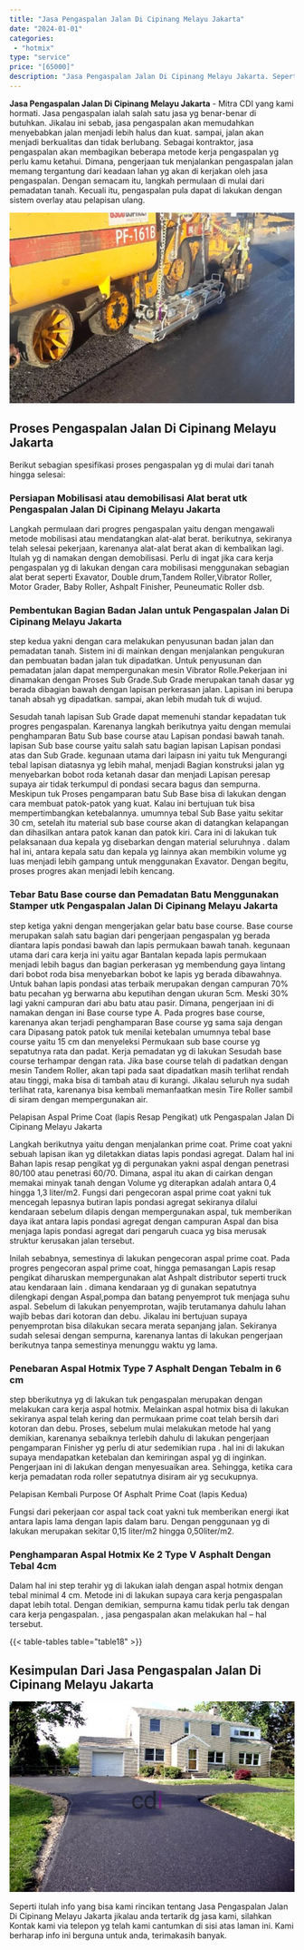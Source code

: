 ```yaml
---
title: "Jasa Pengaspalan Jalan Di Cipinang Melayu Jakarta"
date: "2024-01-01"
categories:
 - "hotmix"
type: "service"
price: "[65000]"
description: "Jasa Pengaspalan Jalan Di Cipinang Melayu Jakarta. Seperti itulah info yang bisa kami rincikan tentang Jasa Pengaspalan Jalan Di Cipinang Melayu Jakarta jika..."
---
```


**Jasa Pengaspalan Jalan Di Cipinang Melayu Jakarta** - Mitra CDI yang kami hormati. Jasa pengaspalan ialah salah satu jasa yg benar-benar di butuhkan. Jikalau ini sebab, jasa pengaspalan akan memudahkan menyebabkan jalan menjadi lebih halus dan kuat. sampai, jalan akan menjadi berkualitas dan tidak berlubang. Sebagai kontraktor, jasa pengaspalan akan membagikan beberapa metode kerja pengaspalan yg perlu kamu ketahui. Dimana, pengerjaan tuk menjalankan pengaspalan jalan memang tergantung dari keadaan lahan yg akan di kerjakan oleh jasa pengaspalan. Dengan semacam itu, langkah permulaan di mulai dari pemadatan tanah. Kecuali itu, pengaspalan pula dapat di lakukan dengan sistem overlay atau pelapisan ulang.

![Jasa Pengaspalan Jalan Di Cipinang Melayu Jakarta](/images/hotmix/jasa-hotmix-aspal-27.jpg)

## Proses Pengaspalan Jalan Di Cipinang Melayu Jakarta

Berikut sebagian spesifikasi proses pengaspalan yg di mulai dari tanah hingga selesai:

### Persiapan Mobilisasi atau demobilisasi Alat berat utk Pengaspalan Jalan Di Cipinang Melayu Jakarta

Langkah permulaan dari progres pengaspalan yaitu dengan mengawali metode mobilisasi atau mendatangkan alat-alat berat. berikutnya, sekiranya telah selesai pekerjaan, karenanya alat-alat berat akan di kembalikan lagi. Itulah yg di namakan dengan demobilisasi. Perlu di ingat jika cara kerja pengaspalan yg di lakukan dengan cara mobilisasi menggunakan sebagian alat berat seperti Exavator, Double drum,Tandem Roller,Vibrator Roller, Motor Grader, Baby Roller, Ashpalt Finisher, Peuneumatic Roller dsb.

### Pembentukan Bagian Badan Jalan untuk Pengaspalan Jalan Di Cipinang Melayu Jakarta

step kedua yakni dengan cara melakukan penyusunan badan jalan dan pemadatan tanah. Sistem ini di mainkan dengan menjalankan pengukuran dan pembuatan badan jalan tuk dipadatkan. Untuk penyusunan dan pemadatan jalan dapat mempergunakan mesin Vibrator Rolle.Pekerjaan ini dinamakan dengan Proses Sub Grade.Sub Grade merupakan tanah dasar yg berada dibagian bawah dengan lapisan perkerasan jalan. Lapisan ini berupa tanah absah yg dipadatkan. sampai, akan lebih mudah tuk di wujud.

Sesudah tanah lapisan Sub Grade dapat memenuhi standar kepadatan tuk progres pengaspalan. Karenanya langkah berikutnya yaitu dengan memulai penghamparan Batu Sub base course atau Lapisan pondasi bawah tanah. lapisan Sub base course yaitu salah satu bagian lapisan Lapisan pondasi atas dan Sub Grade. kegunaan utama dari laipasn ini yaitu tuk Mengurangi tebal lapisan diatasnya yg lebih mahal, menjadi Bagian konstruksi jalan yg menyebarkan bobot roda ketanah dasar dan menjadi Lapisan peresap supaya air tidak terkumpul di pondasi secara bagus dan sempurna. Meskipun tuk Proses pengamparan batu Sub Base bisa di lakukan dengan cara membuat patok-patok yang kuat. Kalau ini bertujuan tuk bisa mempertimbangkan ketebalannya. umumnya tebal Sub Base yaitu sekitar 30 cm, setelah itu material sub base course akan di datangkan kelapangan dan dihasilkan antara patok kanan dan patok kiri. Cara ini di lakukan tuk pelaksanaan dua kepala yg disebarkan dengan material seluruhnya . dalam hal ini, antara kepala satu dan kepala yg lainnya akan membikin volume yg luas menjadi lebih gampang untuk menggunakan Exavator. Dengan begitu, proses progres akan menjadi lebih kencang.

### Tebar Batu Base course dan Pemadatan Batu Menggunakan Stamper utk Pengaspalan Jalan Di Cipinang Melayu Jakarta

step ketiga yakni dengan mengerjakan gelar batu base course. Base course merupakan salah satu bagian dari pengerjaan pengaspalan yg berada diantara lapis pondasi bawah dan lapis permukaan bawah tanah. kegunaan utama dari cara kerja ini yaitu agar Bantalan kepada lapis permukaan menjadi lebih bagus dan bagian perkerasan yg membendung gaya lintang dari bobot roda bisa menyebarkan bobot ke lapis yg berada dibawahnya. Untuk bahan lapis pondasi atas terbaik merupakan dengan campuran 70% batu pecahan yg berwarna abu keputihan dengan ukuran 5cm. Meski 30% lagi yakni campuran dari abu batu atau pasir. Dimana, pengerjaan ini di namakan dengan ini Base course type A. Pada progres base course, karenanya akan terjadi penghamparan Base course yg sama saja dengan cara Dipasang patok patok tuk menilai ketebalan umumnya tebal base course yaitu 15 cm dan menyeleksi Permukaan sub base course yg sepatutnya rata dan padat. Kerja pemadatan yg di lakukan Sesudah base course terhampar dengan rata. Jika base course telah di padatkan dengan mesin Tandem Roller, akan tapi pada saat dipadatkan masih terlihat rendah atau tinggi, maka bisa di tambah atau di kurangi. Jikalau seluruh nya sudah terlihat rata, karenanya bisa kembali memanfaatkan mesin Tire Roller sambil di siram dengan mempergunakan air.

Pelapisan Aspal Prime Coat (lapis Resap Pengikat) utk Pengaspalan Jalan Di Cipinang Melayu Jakarta

Langkah berikutnya yaitu dengan menjalankan prime coat. Prime coat yakni sebuah lapisan ikan yg diletakkan diatas lapis pondasi agregat. Dalam hal ini Bahan lapis resap pengikat yg di pergunakan yakni aspal dengan penetrasi 80/100 atau penetrasi 60/70. Dimana, aspal itu akan di cairkan dengan memakai minyak tanah dengan Volume yg diterapkan adalah antara 0,4 hingga 1,3 liter/m2. Fungsi dari pengecoran aspal prime coat yakni tuk mencegah lepasnya butiran lapis pondasi agregat sekiranya dilalui kendaraan sebelum dilapis dengan mempergunakan aspal, tuk memberikan daya ikat antara lapis pondasi agregat dengan campuran Aspal dan bisa menjaga lapis pondasi agregat dari pengaruh cuaca yg bisa merusak struktur kerusakan jalan tersebut.

Inilah sebabnya, semestinya di lakukan pengecoran aspal prime coat. Pada progres pengecoran aspal prime coat, hingga pemasangan Lapis resap pengikat diharuskan mempergunakan alat Ashpalt distributor seperti truck atau kendaraan lain . dimana kendaraan yg di gunakan sepatutnya dilengkapi dengan Aspal,pompa dan batang penyemprot tuk menjaga suhu aspal. Sebelum di lakukan penyemprotan, wajib terutamanya dahulu lahan wajib bebas dari kotoran dan debu. Jikalau ini bertujuan supaya penyemprotan bisa dilakukan secara merata sepanjang jalan. Sekiranya sudah selesai dengan sempurna, karenanya lantas di lakukan pengerjaan berikutnya tanpa semestinya menunggu waktu yg lama.

### Penebaran Aspal Hotmix Type 7 Asphalt Dengan Tebalm in 6 cm

step bberikutnya yg di lakukan tuk pengaspalan merupakan dengan melakukan cara kerja aspal hotmix. Melainkan aspal hotmix bisa di lakukan sekiranya aspal telah kering dan permukaan prime coat telah bersih dari kotoran dan debu. Proses, sebelum mulai melakukan metode hal yang demikian, karenanya sebaiknya terlebih dahulu di lakukan pengerjaan pengamparan Finisher yg perlu di atur sedemikian rupa . hal ini di lakukan supaya mendapatkan ketebalan dan kemiringan aspal yg di inginkan. Pengerjaan ini di lakukan dengan menyesuaikan area. Sehingga, ketika cara kerja pemadatan roda roller sepatutnya disiram air yg secukupnya.

Pelapisan Kembali Purpose Of Asphalt Prime Coat (lapis Kedua)

Fungsi dari pekerjaan cor aspal tack coat yakni tuk memberikan energi ikat antara lapis lama dengan lapis dalam baru. Dengan penggunaan yg di lakukan merupakan sekitar 0,15 liter/m2 hingga 0,50liter/m2.

### Penghamparan Aspal Hotmix Ke 2 Type V Asphalt Dengan Tebal 4cm

Dalam hal ini step terahir yg di lakukan ialah dengan aspal hotmix dengan tebal minimal 4 cm. Metode ini di lakukan supaya cara kerja pengaspalan dapat lebih total. Dengan demikian, sempurna kamu tidak perlu tak dengan cara kerja pengaspalan. , jasa pengaspalan akan melakukan hal – hal tersebut.

{{< table-tables table="table18" >}}

## Kesimpulan Dari Jasa Pengaspalan Jalan Di Cipinang Melayu Jakarta

![Jasa Pengaspalan Jalan Di Cipinang Melayu Jakarta](/images/hotmix/jasa-hotmix-aspal-14.jpg)

Seperti itulah info yang bisa kami rincikan tentang Jasa Pengaspalan Jalan Di Cipinang Melayu Jakarta jikalau anda tertarik dg jasa kami, silahkan Kontak kami via telepon yg telah kami cantumkan di sisi atas laman ini. Kami berharap info ini berguna untuk anda, terimakasih banyak.

